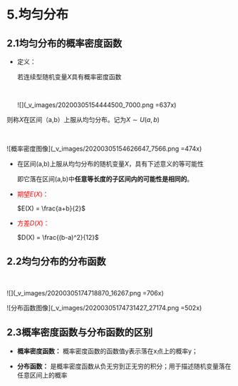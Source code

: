 # 5.均匀分布
## 2.1均匀分布的概率密度函数
* 定义：
    
    若连续型随机变量$X$具有概率密度函数
        
    <br>
        
    ![](_v_images/20200305154444500_7000.png =637x)

则称$X$在区间（a,b）上服从均匀分布。记为$X \sim U(a,b)$

<br>

![概率密度图像](_v_images/20200305154626647_7566.png =474x)


*  在区间(a,b)上服从均匀分布的随机变量$X$，具有下述意义的等可能性

    即它落在区间(a,b)中**任意等长度的子区间内的可能性是相同的**。

* <font color = "red">期望$E(X)$：</font>
    
    $E(X) = \frac{a+b}{2}$

*  <font color = "red">方差$D(X)$：</font>

    $D(X) = \frac{(b-a)^2}{12}$
## 2.2均匀分布的分布函数
<br>

![](_v_images/20200305174718870_16267.png =706x)

![分布函数图像](_v_images/20200305174731427_27174.png =502x)


## 2.3概率密度函数与分布函数的区别
* **概率密度函数：** 概率密度函数的函数值y表示落在x点上的概率y；

* **分布函数：** 是概率密度函数从负无穷到正无穷的积分；用于描述随机变量落在任意区间上的概率

